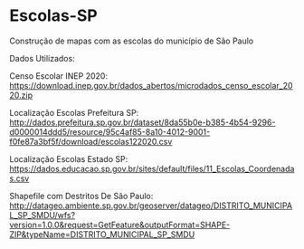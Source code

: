 # Escolas-SP
Construção de mapas com as escolas do município de São Paulo

Dados Utilizados:

Censo Escolar INEP 2020:
https://download.inep.gov.br/dados_abertos/microdados_censo_escolar_2020.zip

Localização Escolas Prefeitura SP:
http://dados.prefeitura.sp.gov.br/dataset/8da55b0e-b385-4b54-9296-d0000014ddd5/resource/95c4af85-8a10-4012-9001-f0fe87a3bf5f/download/escolas122020.csv

Localização Escolas Estado SP:
https://dados.educacao.sp.gov.br/sites/default/files/11_Escolas_Coordenadas.csv

Shapefile com Destritos De São Paulo:
http://datageo.ambiente.sp.gov.br/geoserver/datageo/DISTRITO_MUNICIPAL_SP_SMDU/wfs?version=1.0.0&request=GetFeature&outputFormat=SHAPE-ZIP&typeName=DISTRITO_MUNICIPAL_SP_SMDU
